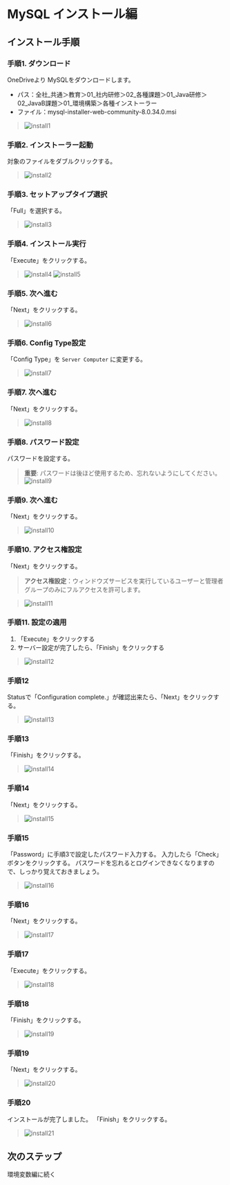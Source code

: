 # MySQL インストール編

## インストール手順

### 手順1. ダウンロード
OneDriveより MySQLをダウンロードします。
- パス：全社_共通＞教育＞01_社内研修＞02_各種課題＞01_Java研修＞02_JavaB課題＞01_環境構築＞各種インストーラー
- ファイル：mysql-installer-web-community-8.0.34.0.msi
>![install1](/images/mysql/section1/install-1.jpg)

### 手順2. インストーラー起動
対象のファイルをダブルクリックする。
>![install2](/images/mysql/section1/install-2.jpg)

### 手順3. セットアップタイプ選択
「Full」を選択する。
>![install3](/images/mysql/section1/install-3.jpg)

### 手順4. インストール実行
「Execute」をクリックする。
>![install4](/images/mysql/section1/install-4.jpg)
>![install5](/images/mysql/section1/install-5.jpg)

### 手順5. 次へ進む
「Next」をクリックする。
>![install6](/images/mysql/section1/install-6.jpg)
### 手順6. Config Type設定
「Config Type」を `Server Computer` に変更する。
>![install7](/images/mysql/section1/install-7.jpg)

### 手順7. 次へ進む
「Next」をクリックする。
>![install8](/images/mysql/section1/install-8.jpg)

### 手順8. パスワード設定
パスワードを設定する。
> **重要**: パスワードは後ほど使用するため、忘れないようにしてください。
>![install9](/images/mysql/section1/install-9.jpg)

### 手順9. 次へ進む
「Next」をクリックする。
>![install10](/images/mysql/section1/install-10.jpg)

### 手順10. アクセス権設定
「Next」をクリックする。
> **アクセス権設定**：ウィンドウズサービスを実行しているユーザーと管理者グループのみにフルアクセスを許可します。

>![install11](/images/mysql/section1/install-11.jpg)

### 手順11. 設定の適用
1. 「Execute」をクリックする
2. サーバー設定が完了したら、「Finish」をクリックする
>![install12](/images/mysql/section1/install-12.jpg)

### 手順12
Statusで「Configuration complete.」が確認出来たら、「Next」をクリックする。
>![install13](/images/mysql/section1/install-13.jpg)

### 手順13
「Finish」をクリックする。
>![install14](/images/mysql/section1/install-14.jpg)

### 手順14
「Next」をクリックする。
>![install15](/images/mysql/section1/install-15.jpg)

### 手順15
「Password」に手順3で設定したパスワード入力する。
入力したら「Check」ボタンをクリックする。
パスワードを忘れるとログインできなくなりますので、しっかり覚えておきましょう。

>![install16](/images/mysql/section1/install-16.jpg)

### 手順16
「Next」をクリックする。
>![install17](/images/mysql/section1/install-17.jpg)

### 手順17
「Execute」をクリックする。
>![install18](/images/mysql/section1/install-18.jpg)

### 手順18
「Finish」をクリックする。
>![install19](/images/mysql/section1/install-19.jpg)

### 手順19
「Next」をクリックする。
>![install20](/images/mysql/section1/install-20.jpg)

### 手順20
インストールが完了しました。
「Finish」をクリックする。
>![install21](/images/mysql/section1/install-21.jpg)

## 次のステップ
環境変数編に続く